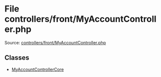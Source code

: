 File controllers/front/MyAccountController.php
=========

Source: [controllers/front/MyAccountController.php](https://github.com/PrestaShop/PrestaShop/blob/1.5.1.0/controllers/front/MyAccountController.php)


Classes
-------

* [MyAccountControllerCore](class.MyAccountControllerCore.md)

